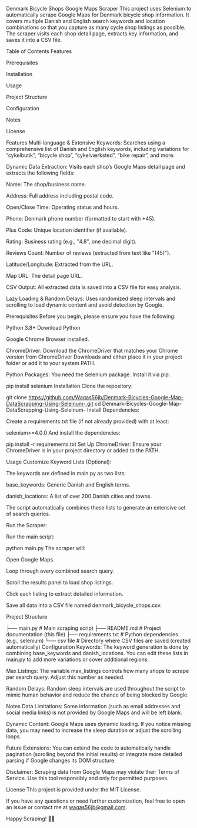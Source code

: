 Denmark Bicycle Shops Google Maps Scraper
This project uses Selenium to automatically scrape Google Maps for Denmark bicycle shop information. It covers multiple Danish and English search keywords and location combinations so that you capture as many cycle shop listings as possible. The scraper visits each shop detail page, extracts key information, and saves it into a CSV file.

Table of Contents
Features

Prerequisites

Installation

Usage

Project Structure

Configuration

Notes

License

Features
Multi-language & Extensive Keywords:
Searches using a comprehensive list of Danish and English keywords, including variations for “cykelbutik”, “bicycle shop”, “cykelværksted”, “bike repair”, and more.

Dynamic Data Extraction:
Visits each shop’s Google Maps detail page and extracts the following fields:

Name: The shop/business name.

Address: Full address including postal code.

Open/Close Time: Operating status and hours.

Phone: Denmark phone number (formatted to start with +45).

Plus Code: Unique location identifier (if available).

Rating: Business rating (e.g., "4.8", one decimal digit).

Reviews Count: Number of reviews (extracted from text like "(45)").

Latitude/Longitude: Extracted from the URL.

Map URL: The detail page URL.

CSV Output:
All extracted data is saved into a CSV file for easy analysis.

Lazy Loading & Random Delays:
Uses randomized sleep intervals and scrolling to load dynamic content and avoid detection by Google.

Prerequisites
Before you begin, please ensure you have the following:

Python 3.8+
Download Python

Google Chrome Browser installed.

ChromeDriver:
Download the ChromeDriver that matches your Chrome version from ChromeDriver Downloads and either place it in your project folder or add it to your system PATH.

Python Packages:
You need the Selenium package. Install it via pip:

 
pip install selenium
Installation
Clone the repository:

 
git clone https://github.com/Waqas56jb/Denmark-Bicycles-Google-Map-DataScrapping-Using-Seleinum-.git
cd Denmark-Bicycles-Google-Map-DataScrapping-Using-Seleinum-
Install Dependencies:

Create a requirements.txt file (if not already provided) with at least:

 
selenium>=4.0.0
And install the dependencies:

 
pip install -r requirements.txt
Set Up ChromeDriver:
Ensure your ChromeDriver is in your project directory or added to the PATH.

Usage
Customize Keyword Lists (Optional):

The keywords are defined in main.py as two lists:

base_keywords: Generic Danish and English terms.

danish_locations: A list of over 200 Danish cities and towns.

The script automatically combines these lists to generate an extensive set of search queries.

Run the Scraper:

Run the main script:
 
python main.py
The scraper will:

Open Google Maps.

Loop through every combined search query.

Scroll the results panel to load shop listings.

Click each listing to extract detailed information.

Save all data into a CSV file named denmark_bicycle_shops.csv.

Project Structure
 
├── main.py               # Main scraping script
├── README.md             # Project documentation (this file)
├── requirements.txt      # Python dependencies (e.g., selenium)
└── csv file              # Directory where CSV files are saved (created automatically)
Configuration
Keywords:
The keyword generation is done by combining base_keywords and danish_locations. You can edit these lists in main.py to add more variations or cover additional regions.

Max Listings:
The variable max_listings controls how many shops to scrape per search query. Adjust this number as needed.

Random Delays:
Random sleep intervals are used throughout the script to mimic human behavior and reduce the chance of being blocked by Google.

Notes
Data Limitations:
Some information (such as email addresses and social media links) is not provided by Google Maps and will be left blank.

Dynamic Content:
Google Maps uses dynamic loading. If you notice missing data, you may need to increase the sleep duration or adjust the scrolling loops.

Future Extensions:
You can extend the code to automatically handle pagination (scrolling beyond the initial results) or integrate more detailed parsing if Google changes its DOM structure.

Disclaimer:
Scraping data from Google Maps may violate their Terms of Service. Use this tool responsibly and only for permitted purposes.

License
This project is provided under the MIT License.

If you have any questions or need further customization, feel free to open an issue or contact me at waqas56jb@gmail.com.

Happy Scraping! 🚴‍♂️